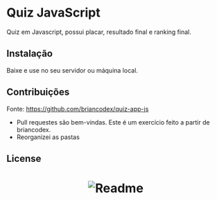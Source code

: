 # Quiz JavaScript

Quiz em Javascript, possui placar, resultado final e ranking final.

## Instalação

Baixe e use no seu servidor ou máquina local.

## Contribuições

Fonte: https://github.com/briancodex/quiz-app-js

- Pull requestes são bem-vindas. Este é um exercício feito a partir de briancodex. 
- Reorganizei as pastas

## License

<h1 align="center">
  <img alt="Readme" title="Readme" src="./github/quiz_javascript/readme-quiz.gif">
<h1>
